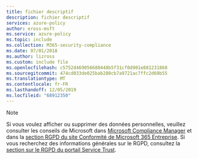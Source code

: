 ```yaml
---
title: fichier descriptif
description: fichier descriptif
services: azure-policy
author: eross-msft
ms.service: azure-policy
ms.topic: include
ms.collection: M365-security-compliance
ms.date: 07/01/2018
ms.author: lizross
ms.custom: include file
ms.openlocfilehash: c5752d469056680448b5f31cf0d901e881231868
ms.sourcegitcommit: 474cd033de025bab280cb7a9721ac7ffc2d60b55
ms.translationtype: MT
ms.contentlocale: fr-FR
ms.lasthandoff: 12/05/2019
ms.locfileid: "68912350"
---
```

>[!Note]
>Si vous voulez afficher ou supprimer des données personnelles, veuillez consulter les conseils de Microsoft dans [Microsoft Compliance Manager](https://servicetrust.microsoft.com/ComplianceManager) et dans la [section RGPD du site Conformité de Microsoft 365 Entreprise](https://docs.microsoft.com/en-us/microsoft-365/compliance/gdpr). Si vous recherchez des informations générales sur le RGPD, consultez la [section sur le RGPD du portail Service Trust](https://servicetrust.microsoft.com/ViewPage/GDPRGetStarted).
